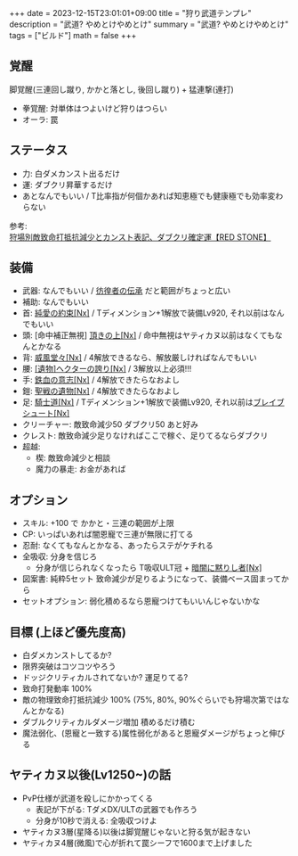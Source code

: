 +++
date = 2023-12-15T23:01:01+09:00
title = "狩り武道テンプレ"
description = "武道? やめとけやめとけ"
summary = "武道? やめとけやめとけ"
tags = ["ビルド"]
math = false
+++

## 覚醒
脚覚醒(三連回し蹴り, かかと落とし, 後回し蹴り) + 猛連撃(連打)

* 拳覚醒: 対単体はつよいけど狩りはつらい
* オーラ: 罠

## ステータス
* 力: 白ダメカンスト出るだけ
* 運: ダブクリ昇華するだけ
* あとなんでもいい / T比率指が何個かあれば知恵極でも健康極でも効率変わらない

参考: [狩場別敵致命打抵抗減少とカンスト表記、ダブクリ確定運【RED STONE】](https://chorrealism.com/redstone/verification/map-double-critical/)

## 装備
* 武器: なんでもいい / [彷徨者の伝承](https://rsvzuiun.github.io/rs-item-viewer/?id=9841) だと範囲がちょっと広い
* 補助: なんでもいい
* 首: [純愛の約束[Nx]](https://rsvzuiun.github.io/rs-item-viewer/?id=11972) / Tディメンション+1解放で装備Lv920, それ以前はなんでもいい
* 頭: [命中補正無視] [頂きの上[Nx]](https://rsvzuiun.github.io/rs-item-viewer/?id=10153) / 命中無視はヤティカヌ以前はなくてもなんとかなる
* 背: [威風堂々[Nx]](https://rsvzuiun.github.io/rs-item-viewer/?id=10228) / 4解放できるなら、解放厳しければなんでもいい
* 腰: [[遺物]ヘクターの誇り[Nx]](https://rsvzuiun.github.io/rs-item-viewer/?id=8779) / 3解放以上必須!!!
* 手: [鉄血の意志[Nx]](https://rsvzuiun.github.io/rs-item-viewer/?id=9222) / 4解放できたらなおよし
* 鎧: [聖戦の遺物[Nx]](https://rsvzuiun.github.io/rs-item-viewer/?id=9124) / 4解放できたらなおよし
* 足: [騎士道[Nx]](https://rsvzuiun.github.io/rs-item-viewer/?id=11968) / Tディメンション+1解放で装備Lv920, それ以前は[ブレイブシュート[Nx]](https://rsvzuiun.github.io/rs-item-viewer/?id=8604)
* クリーチャー: 敵致命減少50 ダブクリ50 あと好み
* クレスト: 敵致命減少足りなければここで稼ぐ、足りてるならダブクリ
* 超越:
  * 楔: 敵致命減少と相談
  * 魔力の暴走: お金があれば

## オプション
* スキル: +100 で かかと・三連の範囲が上限
* CP: いっぱいあれば闇恩寵で三連が無限に打てる
* 忍耐: なくてもなんとかなる、あったらステがケチれる
* 全吸収: 分身を信じろ
  * 分身が信じられなくなったら T吸収ULT冠 + [暗闇に黙りし者[Nx]](https://rsvzuiun.github.io/rs-item-viewer/?id=9164)
* 図案書: 純粋5セット 致命減少が足りるようになって、装備ベース固まってから
* セットオプション: 弱化積めるなら恩寵つけてもいいんじゃないかな

## 目標 (上ほど優先度高)
* 白ダメカンストしてるか?
* 限界突破はコツコツやろう
* ドッジクリティカルされてないか? 運足りてる?
* 致命打発動率 100%
* 敵の物理致命打抵抗減少 100% (75%, 80%, 90%ぐらいでも狩場次第ではなんとかなる)
* ダブルクリティカルダメージ増加 積めるだけ積む
* 魔法弱化、(恩寵と一致する)属性弱化があると恩寵ダメージがちょっと伸びる

## ヤティカヌ以後(Lv1250~)の話
* PvP仕様が武道を殺しにかかってくる
  * 表記が下がる: TダメDX/ULTの武器でも作ろう
  * 分身が10秒で消える: 全吸収つけよ
* ヤティカヌ3層(星降る)以後は脚覚醒じゃないと狩る気が起きない
* ヤティカヌ4層(微風)で心が折れて罠シーフで1600まで上げました

